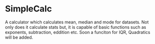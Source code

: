 # SimpleCalc
A calculator which calculates mean, median and mode for datasets. Not only does it calculate stats but, it is capable of basic functions such as exponents, subtraction, eddition etc. Soon a funciton for IQR, Quadratics will be added.
